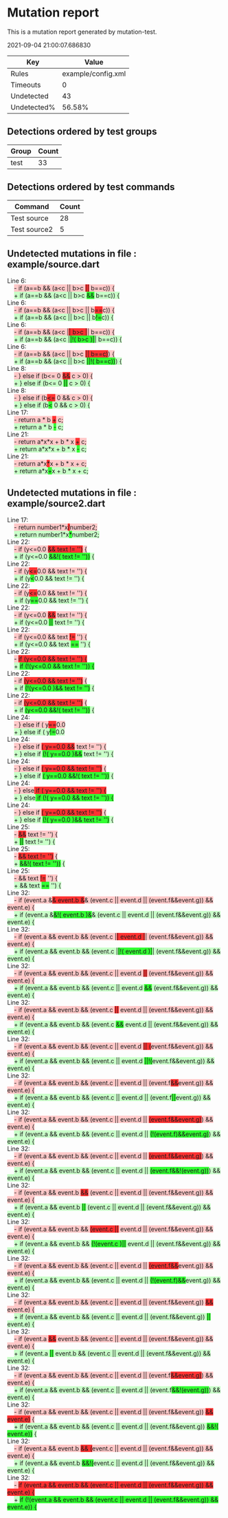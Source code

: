 # Mutation report
This is a mutation report generated by mutation-test.

2021-09-04 21:00:07.686830

| Key           | Value                     |
| ------------- | ------------------------- |
| Rules         | example/config.xml           || Rules         | Built in Ruleset           || Mutations     | 76                        |
| Timeouts      | 0                        |
| Undetected    | 43                        |
| Undetected%   | 56.58%                        |


## Detections ordered by test groups

| Group         | Count      |
| ------------- | ---------- |
| test            | 33         |


## Detections ordered by test commands

| Command       | Count      |
| ------------- | ---------- |
| Test source            | 28         |
| Test source2            | 5         |


## Undetected mutations in file : example/source.dart
Line 6:<br>
&nbsp;&nbsp;&nbsp;&nbsp;<span style="background-color: rgb(255, 200, 200);">-   if (a==b && (a<c || b>c <span style="background-color: rgb(255, 50, 50);">||</span> b==c)) {</span><br>
&nbsp;&nbsp;&nbsp;&nbsp;<span style="background-color: rgb(200, 255, 200);">+   if (a==b && (a<c || b>c <span style="background-color: rgb(50, 255, 50);">&&</span> b==c)) {</span><br>
Line 6:<br>
&nbsp;&nbsp;&nbsp;&nbsp;<span style="background-color: rgb(255, 200, 200);">-   if (a==b && (a<c || b>c || b<span style="background-color: rgb(255, 50, 50);">==</span>c)) {</span><br>
&nbsp;&nbsp;&nbsp;&nbsp;<span style="background-color: rgb(200, 255, 200);">+   if (a==b && (a<c || b>c || b<span style="background-color: rgb(50, 255, 50);">!=</span>c)) {</span><br>
Line 6:<br>
&nbsp;&nbsp;&nbsp;&nbsp;<span style="background-color: rgb(255, 200, 200);">-   if (a==b && (a<c |<span style="background-color: rgb(255, 50, 50);">| b>c |</span>| b==c)) {</span><br>
&nbsp;&nbsp;&nbsp;&nbsp;<span style="background-color: rgb(200, 255, 200);">+   if (a==b && (a<c |<span style="background-color: rgb(50, 255, 50);">|!( b>c )|</span>| b==c)) {</span><br>
Line 6:<br>
&nbsp;&nbsp;&nbsp;&nbsp;<span style="background-color: rgb(255, 200, 200);">-   if (a==b && (a<c || b>c <span style="background-color: rgb(255, 50, 50);">|| b==c)</span>) {</span><br>
&nbsp;&nbsp;&nbsp;&nbsp;<span style="background-color: rgb(200, 255, 200);">+   if (a==b && (a<c || b>c <span style="background-color: rgb(50, 255, 50);">||!( b==c))</span>) {</span><br>
Line 8:<br>
&nbsp;&nbsp;&nbsp;&nbsp;<span style="background-color: rgb(255, 200, 200);">-   } else if (b<= 0 <span style="background-color: rgb(255, 50, 50);">&&</span> c > 0) {</span><br>
&nbsp;&nbsp;&nbsp;&nbsp;<span style="background-color: rgb(200, 255, 200);">+   } else if (b<= 0 <span style="background-color: rgb(50, 255, 50);">||</span> c > 0) {</span><br>
Line 8:<br>
&nbsp;&nbsp;&nbsp;&nbsp;<span style="background-color: rgb(255, 200, 200);">-   } else if (b<span style="background-color: rgb(255, 50, 50);"><=</span> 0 && c > 0) {</span><br>
&nbsp;&nbsp;&nbsp;&nbsp;<span style="background-color: rgb(200, 255, 200);">+   } else if (b<span style="background-color: rgb(50, 255, 50);"><</span> 0 && c > 0) {</span><br>
Line 17:<br>
&nbsp;&nbsp;&nbsp;&nbsp;<span style="background-color: rgb(255, 200, 200);">-   return a \* b <span style="background-color: rgb(255, 50, 50);">+</span> c;</span><br>
&nbsp;&nbsp;&nbsp;&nbsp;<span style="background-color: rgb(200, 255, 200);">+   return a \* b <span style="background-color: rgb(50, 255, 50);">-</span> c;</span><br>
Line 21:<br>
&nbsp;&nbsp;&nbsp;&nbsp;<span style="background-color: rgb(255, 200, 200);">-   return a\*x\*x + b \* x <span style="background-color: rgb(255, 50, 50);">+</span> c;</span><br>
&nbsp;&nbsp;&nbsp;&nbsp;<span style="background-color: rgb(200, 255, 200);">+   return a\*x\*x + b \* x <span style="background-color: rgb(50, 255, 50);">-</span> c;</span><br>
Line 21:<br>
&nbsp;&nbsp;&nbsp;&nbsp;<span style="background-color: rgb(255, 200, 200);">-   return a\*x<span style="background-color: rgb(255, 50, 50);">\*</span>x + b \* x + c;</span><br>
&nbsp;&nbsp;&nbsp;&nbsp;<span style="background-color: rgb(200, 255, 200);">+   return a\*x<span style="background-color: rgb(50, 255, 50);">+</span>x + b \* x + c;</span><br>


## Undetected mutations in file : example/source2.dart
Line 17:<br>
&nbsp;&nbsp;&nbsp;&nbsp;<span style="background-color: rgb(255, 200, 200);">-     return number1\*x<span style="background-color: rgb(255, 50, 50);">/</span>number2;</span><br>
&nbsp;&nbsp;&nbsp;&nbsp;<span style="background-color: rgb(200, 255, 200);">+     return number1\*x<span style="background-color: rgb(50, 255, 50);">\*</span>number2;</span><br>
Line 22:<br>
&nbsp;&nbsp;&nbsp;&nbsp;<span style="background-color: rgb(255, 200, 200);">-     if (y<=0.0 <span style="background-color: rgb(255, 50, 50);">&& text != '')</span> {</span><br>
&nbsp;&nbsp;&nbsp;&nbsp;<span style="background-color: rgb(200, 255, 200);">+     if (y<=0.0 <span style="background-color: rgb(50, 255, 50);">&&!( text != ''))</span> {</span><br>
Line 22:<br>
&nbsp;&nbsp;&nbsp;&nbsp;<span style="background-color: rgb(255, 200, 200);">-     if (y<span style="background-color: rgb(255, 50, 50);"><=</span>0.0 && text != '') {</span><br>
&nbsp;&nbsp;&nbsp;&nbsp;<span style="background-color: rgb(200, 255, 200);">+     if (y<span style="background-color: rgb(50, 255, 50);"><</span>0.0 && text != '') {</span><br>
Line 22:<br>
&nbsp;&nbsp;&nbsp;&nbsp;<span style="background-color: rgb(255, 200, 200);">-     if (y<span style="background-color: rgb(255, 50, 50);"><=</span>0.0 && text != '') {</span><br>
&nbsp;&nbsp;&nbsp;&nbsp;<span style="background-color: rgb(200, 255, 200);">+     if (y<span style="background-color: rgb(50, 255, 50);">==</span>0.0 && text != '') {</span><br>
Line 22:<br>
&nbsp;&nbsp;&nbsp;&nbsp;<span style="background-color: rgb(255, 200, 200);">-     if (y<=0.0 <span style="background-color: rgb(255, 50, 50);">&&</span> text != '') {</span><br>
&nbsp;&nbsp;&nbsp;&nbsp;<span style="background-color: rgb(200, 255, 200);">+     if (y<=0.0 <span style="background-color: rgb(50, 255, 50);">||</span> text != '') {</span><br>
Line 22:<br>
&nbsp;&nbsp;&nbsp;&nbsp;<span style="background-color: rgb(255, 200, 200);">-     if (y<=0.0 && text <span style="background-color: rgb(255, 50, 50);">!=</span> '') {</span><br>
&nbsp;&nbsp;&nbsp;&nbsp;<span style="background-color: rgb(200, 255, 200);">+     if (y<=0.0 && text <span style="background-color: rgb(50, 255, 50);">==</span> '') {</span><br>
Line 22:<br>
&nbsp;&nbsp;&nbsp;&nbsp;<span style="background-color: rgb(255, 200, 200);">-    <span style="background-color: rgb(255, 50, 50);"> if (y<=0.0 && text != '') {</span></span><br>
&nbsp;&nbsp;&nbsp;&nbsp;<span style="background-color: rgb(200, 255, 200);">+    <span style="background-color: rgb(50, 255, 50);"> if (!(y<=0.0 && text != '')) {</span></span><br>
Line 22:<br>
&nbsp;&nbsp;&nbsp;&nbsp;<span style="background-color: rgb(255, 200, 200);">-     if <span style="background-color: rgb(255, 50, 50);">(y<=0.0 && text != '')</span> {</span><br>
&nbsp;&nbsp;&nbsp;&nbsp;<span style="background-color: rgb(200, 255, 200);">+     if <span style="background-color: rgb(50, 255, 50);">(!(y<=0.0 )&& text != '')</span> {</span><br>
Line 22:<br>
&nbsp;&nbsp;&nbsp;&nbsp;<span style="background-color: rgb(255, 200, 200);">-     if <span style="background-color: rgb(255, 50, 50);">(y<=0.0 && text != '')</span> {</span><br>
&nbsp;&nbsp;&nbsp;&nbsp;<span style="background-color: rgb(200, 255, 200);">+     if <span style="background-color: rgb(50, 255, 50);">(y<=0.0 &&!( text != ''))</span> {</span><br>
Line 24:<br>
&nbsp;&nbsp;&nbsp;&nbsp;<span style="background-color: rgb(255, 200, 200);">-     } else if ( y<span style="background-color: rgb(255, 50, 50);">==</span>0.0</span><br>
&nbsp;&nbsp;&nbsp;&nbsp;<span style="background-color: rgb(200, 255, 200);">+     } else if ( y<span style="background-color: rgb(50, 255, 50);">!=</span>0.0</span><br>
Line 24:<br>
&nbsp;&nbsp;&nbsp;&nbsp;<span style="background-color: rgb(255, 200, 200);">-     } else if <span style="background-color: rgb(255, 50, 50);">( y==0.0
      &&</span> text != '') {</span><br>
&nbsp;&nbsp;&nbsp;&nbsp;<span style="background-color: rgb(200, 255, 200);">+     } else if <span style="background-color: rgb(50, 255, 50);">(!( y==0.0
      )&&</span> text != '') {</span><br>
Line 24:<br>
&nbsp;&nbsp;&nbsp;&nbsp;<span style="background-color: rgb(255, 200, 200);">-     } else if <span style="background-color: rgb(255, 50, 50);">( y==0.0
      && text != '')</span> {</span><br>
&nbsp;&nbsp;&nbsp;&nbsp;<span style="background-color: rgb(200, 255, 200);">+     } else if <span style="background-color: rgb(50, 255, 50);">( y==0.0
      &&!( text != ''))</span> {</span><br>
Line 24:<br>
&nbsp;&nbsp;&nbsp;&nbsp;<span style="background-color: rgb(255, 200, 200);">-     } else<span style="background-color: rgb(255, 50, 50);"> if ( y==0.0
      && text != '') {</span></span><br>
&nbsp;&nbsp;&nbsp;&nbsp;<span style="background-color: rgb(200, 255, 200);">+     } else<span style="background-color: rgb(50, 255, 50);"> if (!( y==0.0
      && text != '')) {</span></span><br>
Line 24:<br>
&nbsp;&nbsp;&nbsp;&nbsp;<span style="background-color: rgb(255, 200, 200);">-     } else if <span style="background-color: rgb(255, 50, 50);">( y==0.0
      && text != '')</span> {</span><br>
&nbsp;&nbsp;&nbsp;&nbsp;<span style="background-color: rgb(200, 255, 200);">+     } else if <span style="background-color: rgb(50, 255, 50);">(!( y==0.0
      )&& text != '')</span> {</span><br>
Line 25:<br>
&nbsp;&nbsp;&nbsp;&nbsp;<span style="background-color: rgb(255, 200, 200);">-       <span style="background-color: rgb(255, 50, 50);">&&</span> text != '') {</span><br>
&nbsp;&nbsp;&nbsp;&nbsp;<span style="background-color: rgb(200, 255, 200);">+       <span style="background-color: rgb(50, 255, 50);">||</span> text != '') {</span><br>
Line 25:<br>
&nbsp;&nbsp;&nbsp;&nbsp;<span style="background-color: rgb(255, 200, 200);">-       <span style="background-color: rgb(255, 50, 50);">&& text != '')</span> {</span><br>
&nbsp;&nbsp;&nbsp;&nbsp;<span style="background-color: rgb(200, 255, 200);">+       <span style="background-color: rgb(50, 255, 50);">&&!( text != ''))</span> {</span><br>
Line 25:<br>
&nbsp;&nbsp;&nbsp;&nbsp;<span style="background-color: rgb(255, 200, 200);">-       && text <span style="background-color: rgb(255, 50, 50);">!=</span> '') {</span><br>
&nbsp;&nbsp;&nbsp;&nbsp;<span style="background-color: rgb(200, 255, 200);">+       && text <span style="background-color: rgb(50, 255, 50);">==</span> '') {</span><br>
Line 32:<br>
&nbsp;&nbsp;&nbsp;&nbsp;<span style="background-color: rgb(255, 200, 200);">-     if (event.a &<span style="background-color: rgb(255, 50, 50);">& event.b &</span>& (event.c || event.d || (event.f&&event.g)) && event.e) {</span><br>
&nbsp;&nbsp;&nbsp;&nbsp;<span style="background-color: rgb(200, 255, 200);">+     if (event.a &<span style="background-color: rgb(50, 255, 50);">&!( event.b )&</span>& (event.c || event.d || (event.f&&event.g)) && event.e) {</span><br>
Line 32:<br>
&nbsp;&nbsp;&nbsp;&nbsp;<span style="background-color: rgb(255, 200, 200);">-     if (event.a && event.b && (event.c |<span style="background-color: rgb(255, 50, 50);">| event.d |</span>| (event.f&&event.g)) && event.e) {</span><br>
&nbsp;&nbsp;&nbsp;&nbsp;<span style="background-color: rgb(200, 255, 200);">+     if (event.a && event.b && (event.c |<span style="background-color: rgb(50, 255, 50);">|!( event.d )|</span>| (event.f&&event.g)) && event.e) {</span><br>
Line 32:<br>
&nbsp;&nbsp;&nbsp;&nbsp;<span style="background-color: rgb(255, 200, 200);">-     if (event.a && event.b && (event.c || event.d <span style="background-color: rgb(255, 50, 50);">||</span> (event.f&&event.g)) && event.e) {</span><br>
&nbsp;&nbsp;&nbsp;&nbsp;<span style="background-color: rgb(200, 255, 200);">+     if (event.a && event.b && (event.c || event.d <span style="background-color: rgb(50, 255, 50);">&&</span> (event.f&&event.g)) && event.e) {</span><br>
Line 32:<br>
&nbsp;&nbsp;&nbsp;&nbsp;<span style="background-color: rgb(255, 200, 200);">-     if (event.a && event.b && (event.c <span style="background-color: rgb(255, 50, 50);">||</span> event.d || (event.f&&event.g)) && event.e) {</span><br>
&nbsp;&nbsp;&nbsp;&nbsp;<span style="background-color: rgb(200, 255, 200);">+     if (event.a && event.b && (event.c <span style="background-color: rgb(50, 255, 50);">&&</span> event.d || (event.f&&event.g)) && event.e) {</span><br>
Line 32:<br>
&nbsp;&nbsp;&nbsp;&nbsp;<span style="background-color: rgb(255, 200, 200);">-     if (event.a && event.b && (event.c || event.d <span style="background-color: rgb(255, 50, 50);">|| (</span>event.f&&event.g)) && event.e) {</span><br>
&nbsp;&nbsp;&nbsp;&nbsp;<span style="background-color: rgb(200, 255, 200);">+     if (event.a && event.b && (event.c || event.d <span style="background-color: rgb(50, 255, 50);">||!(</span>event.f&&event.g)) && event.e) {</span><br>
Line 32:<br>
&nbsp;&nbsp;&nbsp;&nbsp;<span style="background-color: rgb(255, 200, 200);">-     if (event.a && event.b && (event.c || event.d || (event.f<span style="background-color: rgb(255, 50, 50);">&&</span>event.g)) && event.e) {</span><br>
&nbsp;&nbsp;&nbsp;&nbsp;<span style="background-color: rgb(200, 255, 200);">+     if (event.a && event.b && (event.c || event.d || (event.f<span style="background-color: rgb(50, 255, 50);">||</span>event.g)) && event.e) {</span><br>
Line 32:<br>
&nbsp;&nbsp;&nbsp;&nbsp;<span style="background-color: rgb(255, 200, 200);">-     if (event.a && event.b && (event.c || event.d || <span style="background-color: rgb(255, 50, 50);">(event.f&&event.g)</span>) && event.e) {</span><br>
&nbsp;&nbsp;&nbsp;&nbsp;<span style="background-color: rgb(200, 255, 200);">+     if (event.a && event.b && (event.c || event.d || <span style="background-color: rgb(50, 255, 50);">(!(event.f)&&event.g)</span>) && event.e) {</span><br>
Line 32:<br>
&nbsp;&nbsp;&nbsp;&nbsp;<span style="background-color: rgb(255, 200, 200);">-     if (event.a && event.b && (event.c || event.d || <span style="background-color: rgb(255, 50, 50);">(event.f&&event.g)</span>) && event.e) {</span><br>
&nbsp;&nbsp;&nbsp;&nbsp;<span style="background-color: rgb(200, 255, 200);">+     if (event.a && event.b && (event.c || event.d || <span style="background-color: rgb(50, 255, 50);">(event.f&&!(event.g))</span>) && event.e) {</span><br>
Line 32:<br>
&nbsp;&nbsp;&nbsp;&nbsp;<span style="background-color: rgb(255, 200, 200);">-     if (event.a && event.b <span style="background-color: rgb(255, 50, 50);">&&</span> (event.c || event.d || (event.f&&event.g)) && event.e) {</span><br>
&nbsp;&nbsp;&nbsp;&nbsp;<span style="background-color: rgb(200, 255, 200);">+     if (event.a && event.b <span style="background-color: rgb(50, 255, 50);">||</span> (event.c || event.d || (event.f&&event.g)) && event.e) {</span><br>
Line 32:<br>
&nbsp;&nbsp;&nbsp;&nbsp;<span style="background-color: rgb(255, 200, 200);">-     if (event.a && event.b && <span style="background-color: rgb(255, 50, 50);">(event.c ||</span> event.d || (event.f&&event.g)) && event.e) {</span><br>
&nbsp;&nbsp;&nbsp;&nbsp;<span style="background-color: rgb(200, 255, 200);">+     if (event.a && event.b && <span style="background-color: rgb(50, 255, 50);">(!(event.c )||</span> event.d || (event.f&&event.g)) && event.e) {</span><br>
Line 32:<br>
&nbsp;&nbsp;&nbsp;&nbsp;<span style="background-color: rgb(255, 200, 200);">-     if (event.a && event.b && (event.c || event.d || <span style="background-color: rgb(255, 50, 50);">(event.f&&</span>event.g)) && event.e) {</span><br>
&nbsp;&nbsp;&nbsp;&nbsp;<span style="background-color: rgb(200, 255, 200);">+     if (event.a && event.b && (event.c || event.d || <span style="background-color: rgb(50, 255, 50);">(!(event.f)&&</span>event.g)) && event.e) {</span><br>
Line 32:<br>
&nbsp;&nbsp;&nbsp;&nbsp;<span style="background-color: rgb(255, 200, 200);">-     if (event.a && event.b && (event.c || event.d || (event.f&&event.g)) <span style="background-color: rgb(255, 50, 50);">&&</span> event.e) {</span><br>
&nbsp;&nbsp;&nbsp;&nbsp;<span style="background-color: rgb(200, 255, 200);">+     if (event.a && event.b && (event.c || event.d || (event.f&&event.g)) <span style="background-color: rgb(50, 255, 50);">||</span> event.e) {</span><br>
Line 32:<br>
&nbsp;&nbsp;&nbsp;&nbsp;<span style="background-color: rgb(255, 200, 200);">-     if (event.a <span style="background-color: rgb(255, 50, 50);">&&</span> event.b && (event.c || event.d || (event.f&&event.g)) && event.e) {</span><br>
&nbsp;&nbsp;&nbsp;&nbsp;<span style="background-color: rgb(200, 255, 200);">+     if (event.a <span style="background-color: rgb(50, 255, 50);">||</span> event.b && (event.c || event.d || (event.f&&event.g)) && event.e) {</span><br>
Line 32:<br>
&nbsp;&nbsp;&nbsp;&nbsp;<span style="background-color: rgb(255, 200, 200);">-     if (event.a && event.b && (event.c || event.d || (event.f<span style="background-color: rgb(255, 50, 50);">&&event.g)</span>) && event.e) {</span><br>
&nbsp;&nbsp;&nbsp;&nbsp;<span style="background-color: rgb(200, 255, 200);">+     if (event.a && event.b && (event.c || event.d || (event.f<span style="background-color: rgb(50, 255, 50);">&&!(event.g))</span>) && event.e) {</span><br>
Line 32:<br>
&nbsp;&nbsp;&nbsp;&nbsp;<span style="background-color: rgb(255, 200, 200);">-     if (event.a && event.b && (event.c || event.d || (event.f&&event.g)) <span style="background-color: rgb(255, 50, 50);">&& event.e)</span> {</span><br>
&nbsp;&nbsp;&nbsp;&nbsp;<span style="background-color: rgb(200, 255, 200);">+     if (event.a && event.b && (event.c || event.d || (event.f&&event.g)) <span style="background-color: rgb(50, 255, 50);">&&!( event.e))</span> {</span><br>
Line 32:<br>
&nbsp;&nbsp;&nbsp;&nbsp;<span style="background-color: rgb(255, 200, 200);">-     if (event.a && event.b <span style="background-color: rgb(255, 50, 50);">&& (</span>event.c || event.d || (event.f&&event.g)) && event.e) {</span><br>
&nbsp;&nbsp;&nbsp;&nbsp;<span style="background-color: rgb(200, 255, 200);">+     if (event.a && event.b <span style="background-color: rgb(50, 255, 50);">&&!(</span>event.c || event.d || (event.f&&event.g)) && event.e) {</span><br>
Line 32:<br>
&nbsp;&nbsp;&nbsp;&nbsp;<span style="background-color: rgb(255, 200, 200);">-    <span style="background-color: rgb(255, 50, 50);"> if (event.a && event.b && (event.c || event.d || (event.f&&event.g)) && event.e) {</span></span><br>
&nbsp;&nbsp;&nbsp;&nbsp;<span style="background-color: rgb(200, 255, 200);">+    <span style="background-color: rgb(50, 255, 50);"> if (!(event.a && event.b && (event.c || event.d || (event.f&&event.g)) && event.e)) {</span></span><br>


